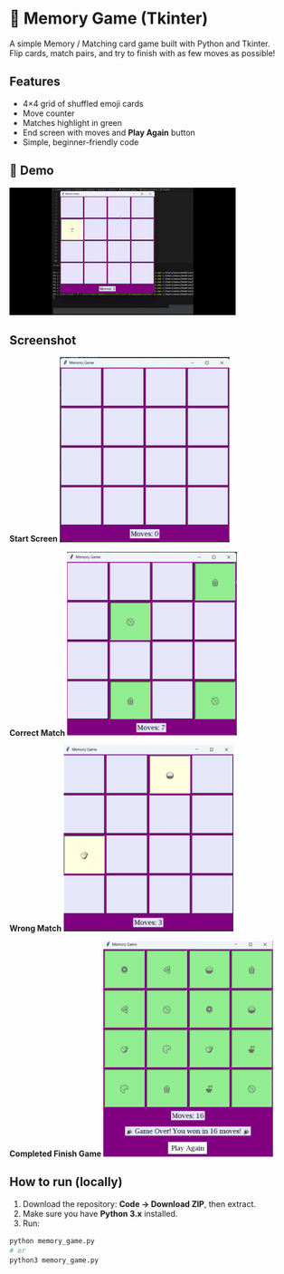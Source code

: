 # 🧠 Memory Game (Tkinter)

A simple Memory / Matching card game built with Python and Tkinter.  
Flip cards, match pairs, and try to finish with as few moves as possible!

## Features
- 4×4 grid of shuffled emoji cards
- Move counter
- Matches highlight in green
- End screen with moves and **Play Again** button
- Simple, beginner-friendly code

## 🎥 Demo
![Game demo](Screenshots/Demo_game.gif)

## Screenshot

**Start Screen**
<img src="Screenshots/Start.png" width="300">

**Correct Match**
<img src="Screenshots/Match.png" width="300">

**Wrong Match**
<img src="Screenshots/Wrongmatch.png" width="300">

**Completed Finish Game**
<img src="Screenshots/Finish.png" width="300">

## How to run (locally)
1. Download the repository: **Code → Download ZIP**, then extract.
2. Make sure you have **Python 3.x** installed.
3. Run:
```bash
python memory_game.py
# or
python3 memory_game.py
